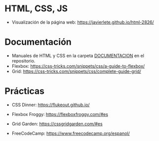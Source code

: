 # HTML, CSS, JS

- Visualización de la página web: https://javierlete.github.io/html-2826/

# Documentación

- Manuales de HTML y CSS en la carpeta [DOCUMENTACION](https://github.com/javierlete/html-2826/tree/main/DOCUMENTACION) en el repositorio.
- Flexbox: https://css-tricks.com/snippets/css/a-guide-to-flexbox/
- Grid: https://css-tricks.com/snippets/css/complete-guide-grid/

# Prácticas

- CSS Dinner: https://flukeout.github.io/
- Flexbox Froggy: https://flexboxfroggy.com/#es
- Grid Garden: https://cssgridgarden.com/#es

- FreeCodeCamp: https://www.freecodecamp.org/espanol/
